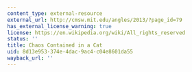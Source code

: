 ```yaml
---
content_type: external-resource
external_url: http://cmsw.mit.edu/angles/2013/?page_id=79
has_external_license_warning: true
license: https://en.wikipedia.org/wiki/All_rights_reserved
status: ''
title: Chaos Contained in a Cat
uid: 8d13e953-374e-4dac-9ac4-c04e8601da55
wayback_url: ''
---
```

